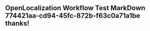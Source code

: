 <properties
ms.topic="hero-topic"
ms.test1="hero-topic"
ms.test2="test"/>

## OpenLocalization Workflow Test MarkDown 774421aa-cd94-45fc-872b-f63c0a71a1be thanks!
<!--HONumber=Mar16_HO2-->

